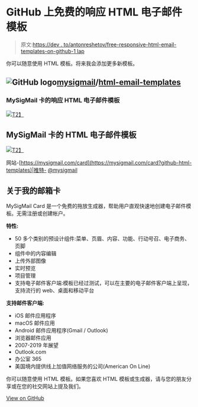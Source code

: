 # GitHub 上免费的响应 HTML 电子邮件模板

> 原文:[https://dev . to/antonreshetov/free-responsive-html-email-templates-on-github-1 lap](https://dev.to/antonreshetov/free-responsive-html-email-templates-on-github-1lap)

你可以随意使用 HTML 模板。将来我会添加更多新模板。

## ![GitHub logo](../Images/75095a8afc1e0f207cda715962e75c8d.png)[mysigmail](https://github.com/mysigmail)/[html-email-templates](https://github.com/mysigmail/html-email-templates)

### MySigMail 卡的响应 HTML 电子邮件模板

<article class="markdown-body entry-content container-lg" itemprop="text">

[![](../Images/ee049ad4035c0823231001dd9025a6fe.png)T2】](https://github.com/mysigmail/html-email-templates./logo.png)

## MySigMail 卡的 HTML 电子邮件模板

[![](../Images/0ecd026d613d43fadb38d765343959b9.png)T2】](https://github.com/mysigmail/html-email-templates./preview.gif)

网站-[https://mysigmail.com/card](https://mysigmail.com/card?github-html-templates)|推特- [@mysigmail](https://twitter.com/mysigmail)

## 关于我的邮箱卡

MySigMail Card 是一个免费的拖放生成器，帮助用户直观快速地创建电子邮件模板。无需注册或创建帐户。

**特性:**

*   50 多个类别的预设计组件:菜单、页眉、内容、功能、行动号召、电子商务、页脚
*   组件中的内容编辑
*   上传外部图像
*   实时预览
*   项目管理
*   支持电子邮件客户端:模板已经过测试，可以在主要的电子邮件客户端上呈现，支持流行的 web、桌面和移动平台

**支持邮件客户端:**

*   iOS 邮件应用程序
*   macOS 邮件应用
*   Android 邮件应用程序(Gmail / Outlook)
*   浏览器邮件应用
*   2007-2019 年展望
*   Outlook.com
*   办公室 365
*   美国境内提供线上加值网络服务的公司(American On Line)

你可以随意使用 HTML 模板。如果您喜欢 HTML 模板或生成器，请与您的朋友分享或在您的社交网站上提及我们。

</article>

[View on GitHub](https://github.com/mysigmail/html-email-templates)